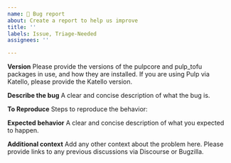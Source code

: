 ```yaml
---
name: 🐛 Bug report
about: Create a report to help us improve
title: ''
labels: Issue, Triage-Needed
assignees: ''

---
```


**Version**
Please provide the versions of the pulpcore and pulp_tofu packages in use, and how they are installed.  If you are using Pulp via Katello, please provide the Katello version.

**Describe the bug**
A clear and concise description of what the bug is.

**To Reproduce**
Steps to reproduce the behavior:

**Expected behavior**
A clear and concise description of what you expected to happen.

**Additional context**
Add any other context about the problem here.  Please provide links to any previous discussions via Discourse or Bugzilla.
